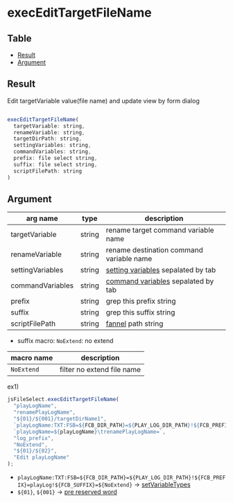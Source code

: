 
# execEditTargetFileName


Table
-----------------

* [Result](#overview)
* [Argument](#argument)


## Result

Edit targetVariable value(file name) and update view by form dialog


```js.js

execEditTargetFileName(  
  targetVariable: string,  
  renameVariable: string,  
  targetDirPath: string,  
  settingVariables: string,   
  commandVariables: string, 
  prefix: file select string,  
  suffix: file select string,  
  scriptFilePath: string
)

```

## Argument

| arg name | type | description |
| -------- | -------- | -------- |
| targetVariable | string | rename target command variable name |
| renameVariable | string | rename destination command variable name |
| settingVariables | string | [setting variables](https://github.com/puutaro/CommandClick/blob/master/DEVELOPER.md#setting-variable) sepalated by tab |
| commandVariables | string | [command variables](https://github.com/puutaro/CommandClick/blob/master/DEVELOPER.md#cmd-variables) sepalated by tab |
| prefix | string | grep this prefix string |
| suffix | string | grep this suffix string |
| scriptFilePath | string | [fannel](https://github.com/puutaro/CommandClick/blob/master/md/developer/glossary.md#fannel) path string |

- suffix macro: `NoExtend`: no extend

| macro name | description |
| -------- | -------- |
| `NoExtend`| filter no extend file name |



ex1)

```js.js
jsFileSelect.execEditTargetFileName(
  "playLogName",
  "renamePlayLogName",
  "${01}/${001}/targetDirName1",
  `playLogName:TXT:FSB=${FCB_DIR_PATH}=${PLAY_LOG_DIR_PATH}!${FCB_PREFIX}=playLog!${FCB_SUFFIX}=${NoExtend}`,
  `playLogName=${playLogName}\trenamePlayLogName=`,
  "log_prefix",
  "NoExtend",
  "${01}/${02}",
  "Edit playLogName"
);
```

-  `playLogName:TXT:FSB=${FCB_DIR_PATH}=${PLAY_LOG_DIR_PATH}!${FCB_PREFIX}=playLog!${FCB_SUFFIX}=${NoExtend}` -> [setVariableTypes](https://github.com/puutaro/CommandClick/blob/master/md/developer/set_variable_types.md)
- `${01}`, `${001}` -> [pre reserved word](https://github.com/puutaro/CommandClick/blob/master/md/developer/js_pre_reserved_word.md)

